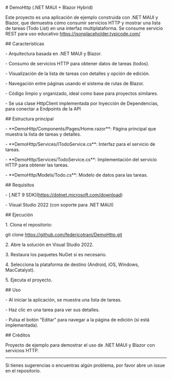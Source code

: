\# DemoHttp (.NET MAUI + Blazor Hybrid)



Este proyecto es una aplicación de ejemplo construida con .NET MAUI y Blazor, que demuestra cómo consumir servicios HTTP y mostrar una lista de tareas (Todo List) en una interfaz multiplataforma. Se consume servicio REST para uso educativo https://jsonplaceholder.typicode.com/



\## Características



\- Arquitectura basada en .NET MAUI y Blazor.

\- Consumo de servicios HTTP para obtener datos de tareas (todos).

\- Visualización de la lista de tareas con detalles y opción de edición.

\- Navegación entre páginas usando el sistema de rutas de Blazor.

\- Código limpio y organizado, ideal como base para proyectos similares.

\- Se usa clase HttpClient implementada por Inyección de Dependencias, para conectar a Endpoints de la API



\## Estructura principal



\- \*\*DemoHttp/Components/Pages/Home.razor\*\*: Página principal que muestra la lista de tareas y detalles.

\- \*\*DemoHttp/Services/ITodoService.cs\*\*: Interfaz para el servicio de tareas.

\- \*\*DemoHttp/Services/TodoService.cs\*\*: Implementación del servicio HTTP para obtener las tareas.

\- \*\*DemoHttp/Models/Todo.cs\*\*: Modelo de datos para las tareas.



\## Requisitos



\- \[.NET 9 SDK](https://dotnet.microsoft.com/download)

\- Visual Studio 2022 (con soporte para .NET MAUI)



\## Ejecución



1\. Clona el repositorio:



git clone https://github.com/federicotrani/DemoHttp.git



2\. Abre la solución en Visual Studio 2022.

3\. Restaura los paquetes NuGet si es necesario.

4\. Selecciona la plataforma de destino (Android, iOS, Windows, MacCatalyst).

5\. Ejecuta el proyecto.



\## Uso



\- Al iniciar la aplicación, se muestra una lista de tareas.

\- Haz clic en una tarea para ver sus detalles.

\- Pulsa el botón "Editar" para navegar a la página de edición (si está implementada).



\## Créditos



Proyecto de ejemplo para demostrar el uso de .NET MAUI y Blazor con servicios HTTP.



---



Si tienes sugerencias o encuentras algún problema, por favor abre un issue en el repositorio.





